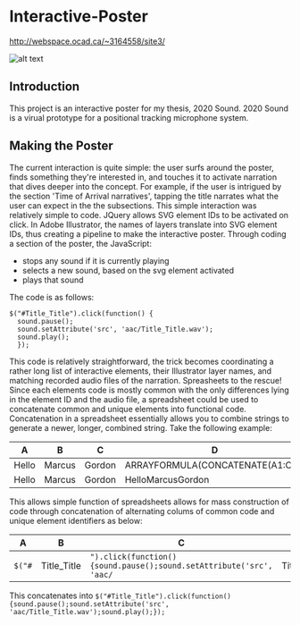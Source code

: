 # Interactive-Poster


http://webspace.ocad.ca/~3164558/site3/

![alt text](https://webspace.ocad.ca/~3164558/site3/Poster.png "Interactive Poster")

## Introduction
This project is an interactive poster for my thesis, 2020 Sound. 2020 Sound is a virual prototype for a positional tracking microphone system.
## Making the Poster
The current interaction is quite simple: the user surfs around the poster, finds something they're interested in, and touches it to activate narration that dives deeper into the concept. For example, if the user is intrigued by the section 'Time of Arrival narratives', tapping the title narrates what the user can expect in the the subsections.
This simple interaction was relatively simple to code. JQuery allows SVG element IDs to be activated on click. In Adobe Illustrator, the names of layers translate into SVG element IDs, thus creating a pipeline to make the interactive poster. Through coding a section of the poster, the JavaScript:
* stops any sound if it is currently playing
* selects a new sound, based on the svg element activated
* plays that sound

The code is as follows:
```
$("#Title_Title").click(function() {
  sound.pause();
  sound.setAttribute('src', 'aac/Title_Title.wav');
  sound.play();
  });
```
This code is relatively straightforward, the trick becomes coordinating a rather long list of interactive elements, their Illustrator layer names, and matching recorded audio files of the narration. Spreasheets to the rescue! Since each elements code is mostly common with the only differences lying in the element ID and the audio file, a spreadsheet could be used to concatenate common and unique elements into functional code. Concatenation in a spreadsheet essentially allows you to combine strings to generate a newer, longer, combined string. Take the following example:

A | B | C | D
--- | --- | --- | ---
Hello | Marcus | Gordon | ARRAYFORMULA(CONCATENATE(A1:C1))
Hello | Marcus | Gordon | HelloMarcusGordon

This allows simple function of spreadsheets allows for mass construction of code through concatenation of alternating colums of common code and unique element identifiers as below:

A | B | C | D | E
--- | --- | --- | --- | ---
`$("#` | Title_Title | `").click(function() {sound.pause();sound.setAttribute('src', 'aac/` | Title_Title | `.wav');sound.play();});`

This concatenates into `$("#Title_Title").click(function() {sound.pause();sound.setAttribute('src', 'aac/Title_Title.wav');sound.play();});`

